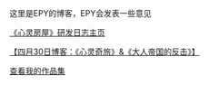 这里是EPY的博客，EPY会发表一些意见

[《心灵房屋》研发日志主页](./xlfw_dev_blog_main.md)

[【四月30日博客：《心灵奇旅》&《大人帝国的反击》】](./blog_1_april_30_2025.md)

[查看我的作品集](./portfolio.md)
